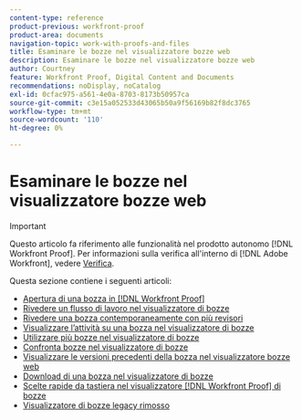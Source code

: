 ```yaml
---
content-type: reference
product-previous: workfront-proof
product-area: documents
navigation-topic: work-with-proofs-and-files
title: Esaminare le bozze nel visualizzatore bozze web
description: Esaminare le bozze nel visualizzatore bozze web
author: Courtney
feature: Workfront Proof, Digital Content and Documents
recommendations: noDisplay, noCatalog
exl-id: 0cfac975-a561-4e0a-8703-8173b50957ca
source-git-commit: c3e15a052533d43065b50a9f56169b82f8dc3765
workflow-type: tm+mt
source-wordcount: '110'
ht-degree: 0%

---
```


# Esaminare le bozze nel visualizzatore bozze web

>[!IMPORTANT]
>
>Questo articolo fa riferimento alle funzionalità nel prodotto autonomo [!DNL Workfront Proof]. Per informazioni sulla verifica all&#39;interno di [!DNL Adobe Workfront], vedere [Verifica](../../../review-and-approve-work/proofing/proofing.md).

Questa sezione contiene i seguenti articoli:

* [Apertura di una bozza in [!DNL Workfront Proof]](../../../workfront-proof/wp-work-proofsfiles/review-proofs-wpv/open-proof.md)
* [Rivedere un flusso di lavoro nel visualizzatore di bozze](../../../workfront-proof/wp-work-proofsfiles/review-proofs-wpv/review-workflow.md)
* [Rivedere una bozza contemporaneamente con più revisori](../../../workfront-proof/wp-work-proofsfiles/review-proofs-wpv/review-proof-with-multiple-reviewers.md)
* [Visualizzare l’attività su una bozza nel visualizzatore di bozze](../../../workfront-proof/wp-work-proofsfiles/review-proofs-wpv/view-activity-on-a-proof.md)
* [Utilizzare più bozze nel visualizzatore di bozze](../../../workfront-proof/wp-work-proofsfiles/review-proofs-wpv/work-with-multiple-proofs.md)
* [Confronta bozze nel visualizzatore di bozze](../../../workfront-proof/wp-work-proofsfiles/review-proofs-wpv/compare-proofs.md)
* [Visualizzare le versioni precedenti della bozza nel visualizzatore bozze web](../../../workfront-proof/wp-work-proofsfiles/review-proofs-wpv/view-previous-proof-versions.md)
* [Download di una bozza nel visualizzatore di bozze](../../../workfront-proof/wp-work-proofsfiles/review-proofs-wpv/download-proof.md)
* [Scelte rapide da tastiera nel visualizzatore  [!DNL Workfront Proof]  di bozze](../../../workfront-proof/wp-work-proofsfiles/review-proofs-wpv/keyboard-shortcuts.md)
* [Visualizzatore di bozze legacy rimosso](../../../workfront-proof/wp-work-proofsfiles/review-proofs-wpv/lpv-removed.md)
